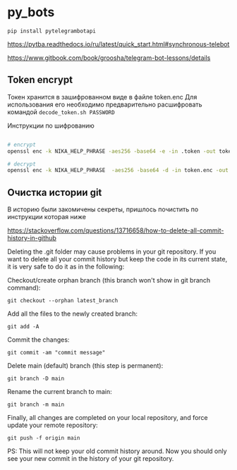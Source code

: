 # py_bots

    pip install pytelegrambotapi

https://pytba.readthedocs.io/ru/latest/quick_start.html#synchronous-telebot

https://www.gitbook.com/book/groosha/telegram-bot-lessons/details

## Token encrypt

Токен хранится в зашифрованном виде в файле token.enc
Для использования его необходимо предварительно расшифровать командой `decode_token.sh PASSWORD`

Инструкции по шифрованию

```bash

# encrypt
openssl enc -k NIKA_HELP_PHRASE -aes256 -base64 -e -in .token -out token.enc

# decrypt
openssl enc -k NIKA_HELP_PHRASE  -aes256 -base64 -d -in token.enc -out .token

```

## Очистка истории git

В историю были закомичены секреты, пришлось почистить по инструкции которая ниже

https://stackoverflow.com/questions/13716658/how-to-delete-all-commit-history-in-github

Deleting the .git folder may cause problems in your git repository. If you want to delete all your commit history but keep the code in its current state, it is very safe to do it as in the following:

Checkout/create orphan branch (this branch won't show in git branch command):

    git checkout --orphan latest_branch

Add all the files to the newly created branch:

    git add -A

Commit the changes:

    git commit -am "commit message"

Delete main (default) branch (this step is permanent):

    git branch -D main

Rename the current branch to main:

    git branch -m main

Finally, all changes are completed on your local repository, and force update your remote repository:

    git push -f origin main

PS: This will not keep your old commit history around. Now you should only see your new commit in the history of your git repository.
